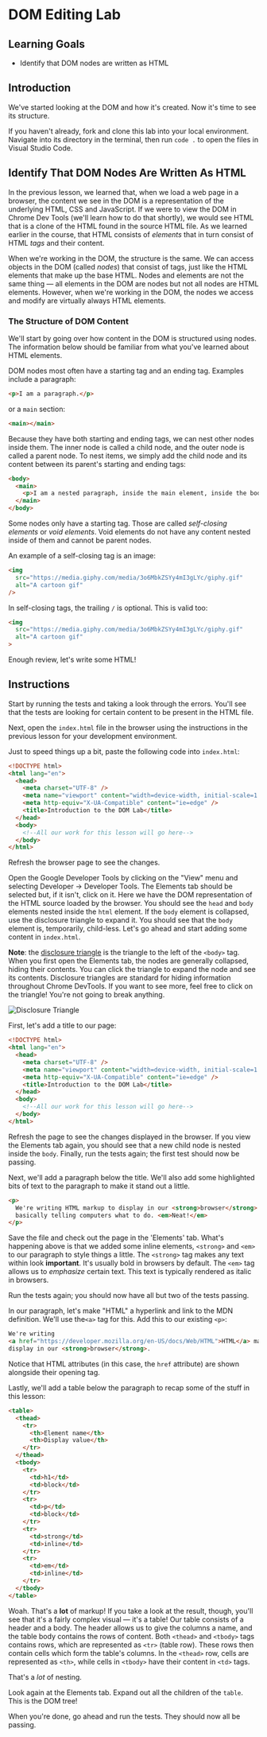 # DOM Editing Lab

## Learning Goals

- Identify that DOM nodes are written as HTML

## Introduction

We've started looking at the DOM and how it's created. Now it's time to see its
structure.

If you haven't already, fork and clone this lab into your local environment.
Navigate into its directory in the terminal, then run `code .` to open the files
in Visual Studio Code.

## Identify That DOM Nodes Are Written As HTML

In the previous lesson, we learned that, when we load a web page in a browser,
the content we see in the DOM is a representation of the underlying HTML, CSS
and JavaScript. If we were to view the DOM in Chrome Dev Tools (we'll learn how
to do that shortly), we would see HTML that is a clone of the HTML found in the
source HTML file. As we learned earlier in the course, that HTML consists of
_elements_ that in turn consist of HTML _tags_ and their content.

When we're working in the DOM, the structure is the same. We can access objects
in the DOM (called _nodes_) that consist of tags, just like the HTML elements
that make up the base HTML. Nodes and elements are not the same thing —
all elements in the DOM are nodes but not all nodes are HTML elements. However,
when we're working in the DOM, the nodes we access and modify are virtually
always HTML elements.

### The Structure of DOM Content

We'll start by going over how content in the DOM is structured using nodes. The
information below should be familiar from what you've learned about HTML
elements.

DOM nodes most often have a starting tag and an ending tag. Examples include a
paragraph:

```html
<p>I am a paragraph.</p>
```

or a `main` section:

```html
<main></main>
```

Because they have both starting and ending tags, we can nest other nodes inside
them. The inner node is called a child node, and the outer node is called a
parent node. To nest items, we simply add the child node and its content between
its parent's starting and ending tags:

```html
<body>
  <main>
    <p>I am a nested paragraph, inside the main element, inside the body!</p>
  </main>
</body>
```

Some nodes only have a starting tag. Those are called _self-closing elements_ or
_void elements_. Void elements do not have any content nested inside of them and
cannot be parent nodes.

An example of a self-closing tag is an image:

```html
<img
  src="https://media.giphy.com/media/3o6MbkZSYy4mI3gLYc/giphy.gif"
  alt="A cartoon gif"
/>
```

In self-closing tags, the trailing `/` is optional. This is valid too:

```html
<img
  src="https://media.giphy.com/media/3o6MbkZSYy4mI3gLYc/giphy.gif"
  alt="A cartoon gif"
>
```

Enough review, let's write some HTML!

## Instructions

Start by running the tests and taking a look through the errors. You'll see that
the tests are looking for certain content to be present in the HTML file.

Next, open the `index.html` file in the browser using the instructions in the
previous lesson for your development environment.

Just to speed things up a bit, paste the following code into `index.html`:

```html
<!DOCTYPE html>
<html lang="en">
  <head>
    <meta charset="UTF-8" />
    <meta name="viewport" content="width=device-width, initial-scale=1.0" />
    <meta http-equiv="X-UA-Compatible" content="ie=edge" />
    <title>Introduction to the DOM Lab</title>
  </head>
  <body>
    <!--All our work for this lesson will go here-->
  </body>
</html>
```

Refresh the browser page to see the changes.

Open the Google Developer Tools by clicking on the "View" menu and selecting
Developer -> Developer Tools. The Elements tab should be selected but, if it
isn't, click on it. Here we have the DOM representation of the HTML source
loaded by the browser. You should see the `head` and `body` elements nested
inside the `html` element. If the `body` element is collapsed, use the
disclosure triangle to expand it. You should see that the `body` element is,
temporarily, child-less. Let's go ahead and start adding some content in
`index.html`.

**Note**: the
[disclosure triangle](https://en.wikipedia.org/wiki/Disclosure_widget) is the
triangle to the left of the `<body>` tag. When you first open the Elements tab,
the nodes are generally collapsed, hiding their contents. You can click the
triangle to expand the node and see its contents. Disclosure triangles are
standard for hiding information throughout Chrome DevTools. If you want to see
more, feel free to click on the triangle! You're not going to break anything.

![Disclosure Triangle](https://curriculum-content.s3.amazonaws.com/phase-1/dom-editing-lab/disclosure-triangle.png)

First, let's add a title to our page:

```html
<!DOCTYPE html>
<html lang="en">
  <head>
    <meta charset="UTF-8" />
    <meta name="viewport" content="width=device-width, initial-scale=1.0" />
    <meta http-equiv="X-UA-Compatible" content="ie=edge" />
    <title>Introduction to the DOM Lab</title>
  </head>
  <body>
    <!--All our work for this lesson will go here-->
  </body>
</html>
```

Refresh the page to see the changes displayed in the browser. If you view the
Elements tab again, you should see that a new child node is nested inside the
`body`. Finally, run the tests again; the first test should now be passing.

Next, we'll add a paragraph below the title. We'll also add some highlighted
bits of text to the paragraph to make it stand out a little.

```html
<p>
  We're writing HTML markup to display in our <strong>browser</strong>. We're
  basically telling computers what to do. <em>Neat!</em>
</p>
```

Save the file and check out the page in the 'Elements' tab. What's happening
above is that we added some inline elements, `<strong>` and `<em>` to our
paragraph to style things a little. The `<strong>` tag makes any text within
look **important**. It's usually bold in browsers by default. The `<em>` tag
allows us to _emphasize_ certain text. This text is typically rendered as italic
in browsers.

Run the tests again; you should now have all but two of the tests passing.

In our paragraph, let's make "HTML" a hyperlink and link to the MDN definition.
We'll use the`<a>` tag for this. Add this to our existing `<p>`:

```html
We're writing
<a href="https://developer.mozilla.org/en-US/docs/Web/HTML">HTML</a> markup to
display in our <strong>browser</strong>.
```

Notice that HTML attributes (in this case, the `href` attribute) are shown
alongside their opening tag.

Lastly, we'll add a table below the paragraph to recap some of the stuff in
this lesson:

```html
<table>
  <thead>
    <tr>
      <th>Element name</th>
      <th>Display value</th>
    </tr>
  </thead>
  <tbody>
    <tr>
      <td>h1</td>
      <td>block</td>
    </tr>
    <tr>
      <td>p</td>
      <td>block</td>
    </tr>
    <tr>
      <td>strong</td>
      <td>inline</td>
    </tr>
    <tr>
      <td>em</td>
      <td>inline</td>
    </tr>
  </tbody>
</table>
```

Woah. That's a **lot** of markup! If you take a look at the result, though,
you'll see that it's a fairly complex visual — it's a table! Our table
consists of a header and a body. The header allows us to give the columns a
name, and the table body contains the rows of content. Both `<thead>` and
`<tbody>` tags contains rows, which are represented as `<tr>` (table row). These
rows then contain cells which form the table's columns. In the `<thead>` row,
cells are represented as `<th>`, while cells in `<tbody>` have their content in
`<td>` tags.

That's a _lot_ of nesting.

Look again at the Elements tab. Expand out all the children of the `table`.
This is the DOM tree!

When you're done, go ahead and run the tests. They should now all be passing.
